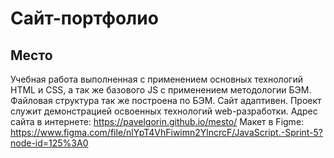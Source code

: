 # Сайт-портфолио
## Место
Учебная работа выполненная с применением основных технологий HTML и CSS, а так же базового JS с применением методологии 
БЭМ. Файловая структура так же построена по БЭМ. Сайт адаптивен. 
Проект служит демонстрацией освоенных технологий web-разработки.
Адрес сайта в интернете:
https://pavelgorin.github.io/mesto/
Макет в Figme:
https://www.figma.com/file/nlYpT4VhFiwimn2YlncrcF/JavaScript.-Sprint-5?node-id=125%3A0 


